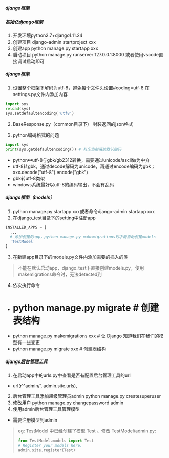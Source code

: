 ##### django框架

##### 初始化django框架
1. 开发环境python2.7+django1.11.24
2. 创建项目
django-admin startproject xxx
3. 创建app
python manage.py startapp xxx
4. 启动项目
python manage.py runserver 127.0.0.1:8000
或者使用vscode直接调试启动即可

##### django框架
1. 设置整个框架下解码为utf-8，避免每个文件头设置#coding=utf-8
在settings.py文件内添加内容
```python
import sys
reload(sys)
sys.setdefaultencoding('utf8')
```
2. BaseResponse.py（common目录下）
封装返回的json格式

3. python编码格式的问题
```python
import sys
print(sys.getdefaultencoding()) # 打印当前系统默认编码
```
* python中utf-8与gbk/gb2312转换，需要通过unicode/ascii做为中介
* utf-8转gbk，通过decode解码为unicode，再通过encode编码为gbk；xxx.decode("utf-8").encode("gbk")
* gbk转utf-8类似
* windows系统最好以utf-8的编码输出，不会有乱码

##### django模型（models）
1. python manage.py startapp xxx或者命令django-admin startapp xxx
2. 在django_test目录下的setting中注册app
```python
INSTALLED_APPS = [
  ...
  # 添加创建的app，python manage.py makemigrations时才能自动创建models
  'TestModel'
]
```
3. 在新建app目录下的models.py文件内添加需要的插入的类
> 不能在默认启动app，django_test下直接创建models.py，使用makemigrations命令时，无法detected到
4. 依次执行命令
+ # python manage.py migrate   # 创建表结构
+ python manage.py makemigrations xxx  # 让 Django 知道我们在我们的模型有一些变更
+ python manage.py migrate xxx   # 创建表结构


##### django后台管理工具
1. 在启动app中的urls.py中查看是否有配置后台管理工具的url
+ url(r'^admin/', admin.site.urls),
2. 后台管理工具添加超级管理员admin
python manage.py createsuperuser
3. 修改用户
python manage.py changepassword admin
4. 使用admin后台管理工具管理模型
+ 需要注册模型到admin
> eg:  TestModel 中已经创建了模型 Test 。修改 TestModel/admin.py:
> ```python
> from TestModel.models import Test
> # Register your models here.
> admin.site.register(Test)
> ```

